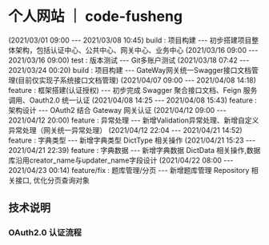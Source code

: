 # 个人网站 ｜ code-fusheng

(2021/03/01 09:00 --- 2021/03/08 10:45) build : 项目构建 --- 初步搭建项目整体架构，包括认证中心、公共中心、网关中心、业务中心
(2021/03/16 09:00 --- 2021/03/16 09:00) test : 版本测试 --- Git多账户测试
(2021/03/18 07:42 --- 2021/03/24 00:20) build : 项目构建 --- GateWay网关统一Swagger接口文档管理(目前仅实现子系统接口文档管理) 
(2021/04/07 09:00 --- 2021/04/08 14:18) feature : 框架搭建(认证授权) --- 初步完成 Swagger 聚合接口文档、Feign 服务调用、Oauth2.0 统一认证 
(2021/04/08 14:25 --- 2021/04/08 15:43) feature : 架构设计 --- OAuth2 结合 Gateway 网关认证 
(2021/04/12 09:00 --- 2021/04/12 20:00) feature : 异常处理 --- 新增Validation异常处理、新增自定义异常处理（网关统一异常处理）
(2021/04/12 22:04 --- 2021/04/21 14:52) feature : 字典类型 --- 新增字典类型 DictType 相关操作
(2021/04/21 15:23 --- 2021/04/21 22:39) feature : 字典数据 --- 新增字典数据 DictData 相关操作,数据库沿用creator_name与updater_name字段设计
(2021/04/22 08:00 --- 2021/04/23 00:14) feature/fix : 题库管理/分页 --- 新增题库管理 Repository 相关接口, 优化分页查询对象







## 技术说明

### OAuth2.0 认证流程
